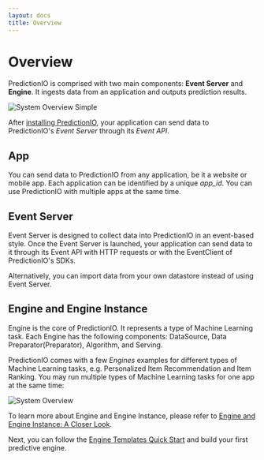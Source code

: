 ```yaml
---
layout: docs
title: Overview
---
```


# Overview

PredictionIO is comprised with two main components: **Event Server** and
**Engine**. It ingests data from an application and outputs prediction results.

![System Overview Simple]({{site.baseurl}}/images/system-overview-simple.png)


After [installing PredictionIO]({{site.baseurl}}/install), your application can send data to
PredictionIO's *Event Server* through its *Event API*.

## App

You can send data to PredictionIO from any application, be it a website or
mobile app. Each application can be identified by a unique *app_id*. You can use
PredictionIO with multiple apps at the same time.

## Event Server

Event Server is designed to collect data into PredictionIO in an event-based
style. Once the Event Server is launched, your application can send data to it
through its Event API with HTTP requests or with the EventClient of
PredictionIO's SDKs.

Alternatively, you can import data from your own datastore instead of using
Event Server.

## Engine and Engine Instance

Engine is the core of PredictionIO. It represents a type of Machine Learning task. Each Engine has the following components: DataSource, Data Preparator(Preparator),
Algorithm, and Serving.

PredictionIO comes with a few *Engines* examples for different types of Machine
Learning tasks, e.g. Personalized Item Recommendation and Item Ranking. You may run multiple types of Machine Learning tasks for one app at the same time:

![System Overview]({{site.baseurl}}/images/system-overview.png)

To learn more about Engine and Engine Instance, please
refer to [Engine and Engine Instance: A Closer Look]({{site.baseurl}}/engines/concept).


<!--
You may also [build your own Engines]({{site.baseurl}}/enginebuilders) for specific type of
prediction problems.
 -->
 
Next, you can follow the [Engine Templates Quick Start]({{site.baseurl}}/templates/) and build your first predictive engine. 
